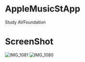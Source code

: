 # AppleMusicStApp
Study AVFoundation

# ScreenShot

![IMG_1081](https://user-images.githubusercontent.com/40783589/96328100-6ca8fa00-107a-11eb-841e-fb65791ccc3f.PNG)
![IMG_1080](https://user-images.githubusercontent.com/40783589/96328102-72064480-107a-11eb-9c14-9f5e777c1135.PNG)

